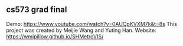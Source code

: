 cs573 grad final
---

Demo: https://www.youtube.com/watch?v=0AUQpKVXM7k&t=8s
This project was created by Meijie Wang and Yuting Han.
Website: https://wmjpillow.github.io/SHMetroVIS/
